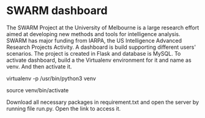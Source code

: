 # SWARM dashboard
The SWARM Project at the University of Melbourne is a large research effort aimed at developing new methods and tools for intelligence analysis. SWARM has major funding from IARPA, the US Intelligence Advanced Research Projects Activity. 
A dashboard is build supporting different users' scenarios. The project is created in Flask and database is MySQL.
To activate dashboard, build a the Virtualenv environment for it and name as venv. And then activate it.

virtualenv -p /usr/bin/python3  venv

source venv/bin/activate

Download all necessary packages in requirement.txt and open the server by running file run.py. Open the link to access it.
